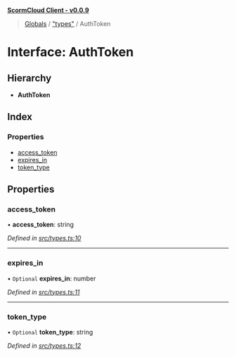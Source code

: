 **[ScormCloud Client - v0.0.9](../README.md)**

> [Globals](../globals.md) / ["types"](../modules/_types_.md) / AuthToken

# Interface: AuthToken

## Hierarchy

- **AuthToken**

## Index

### Properties

- [access_token](_types_.authtoken.md#access_token)
- [expires_in](_types_.authtoken.md#expires_in)
- [token_type](_types_.authtoken.md#token_type)

## Properties

### access_token

• **access_token**: string

_Defined in [src/types.ts:10](https://github.com/distributhor/scormcloud-client/blob/1246aed/src/types.ts#L10)_

---

### expires_in

• `Optional` **expires_in**: number

_Defined in [src/types.ts:11](https://github.com/distributhor/scormcloud-client/blob/1246aed/src/types.ts#L11)_

---

### token_type

• `Optional` **token_type**: string

_Defined in [src/types.ts:12](https://github.com/distributhor/scormcloud-client/blob/1246aed/src/types.ts#L12)_
